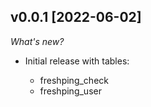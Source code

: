 ## v0.0.1 [2022-06-02]

_What's new?_

- Initial release with tables:

  - freshping_check
  - freshping_user
